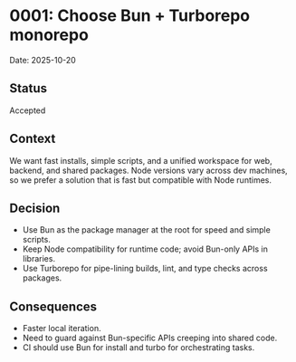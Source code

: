# 0001: Choose Bun + Turborepo monorepo

Date: 2025-10-20

## Status
Accepted

## Context
We want fast installs, simple scripts, and a unified workspace for web, backend, and shared packages. Node versions vary across dev machines, so we prefer a solution that is fast but compatible with Node runtimes.

## Decision
- Use Bun as the package manager at the root for speed and simple scripts.
- Keep Node compatibility for runtime code; avoid Bun-only APIs in libraries.
- Use Turborepo for pipe-lining builds, lint, and type checks across packages.

## Consequences
- Faster local iteration.
- Need to guard against Bun-specific APIs creeping into shared code.
- CI should use Bun for install and turbo for orchestrating tasks.
